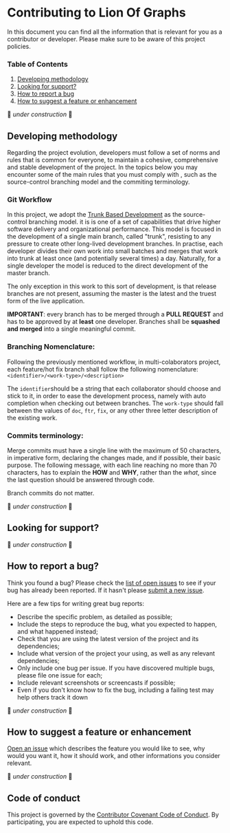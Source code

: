 # Contributing to Lion Of Graphs

In this document you can find all the information that is relevant for you as a contributor or developer. Please make sure to be aware of this project policies.

### Table of Contents

<ol>
  <li><a href="#developing-methodology">Developing methodology</a></li>
  <li><a href="#looking-for-support">Looking for support?</a></li>
  <li><a href="#how-to-report-a-bug">How to report a bug</a></li>
  <li><a href="#how-to-suggest-a-feature-or-enhancement">How to suggest a feature or enhancement</a></li>
</ol>


🚧 *under construction* 🚧

## Developing methodology

Regarding the project evolution, developers must follow a set of norms and rules that is common for everyone, to maintain a cohesive, comprehensive and stable development of the project. In the topics below you may encounter some of the main rules that you must comply with , such as the source-control branching model and the commiting terminology.

### Git Workflow

In this project, we adopt the [Trunk Based Development](https://trunkbaseddevelopment.com/) as the source-control branching model. it is is one of a set of capabilities that drive higher software delivery and organizational performance. This model is focused in the development of a single main branch, called "trunk", resisting to any pressure to create other long-lived development branches. In practise, each developer divides their own work into small batches and merges that work into trunk at least once (and potentially several times) a day. Naturally, for a single developer the model is reduced to the direct development of the master branch.

The only exception in this work to this sort of development, is that release branches are not present, assuming the master is the latest and the truest form of the live application.

**IMPORTANT**: every branch has to be merged through a **PULL REQUEST** and has to be approved by at **least** one developer. Branches shall be **squashed and merged** into a single meaningful commit.

### Branching Nomenclature:

Following the previously mentioned workflow, in multi-colaborators project, each feature/hot fix branch shall follow the following nomenclature:
`<identifier>/<work-type>/<description>`

The `identifier`should be a string that each collaborator should choose and stick to it, in order to ease the development process, namely with auto completion when checking out between branches. The `work-type` should fall between the values of `doc`, `ftr`, `fix`, or any other three letter description of the existing work.

### Commits terminology:

Merge commits must have a single line with the maximum of 50 characters, in imperative form, declaring the changes made, and if possible, their basic purpose. The following message, with each line reaching no more than 70 characters, has to explain the **HOW** and **WHY**, rather than the *what*, since the last question should be answered through code.

Branch commits do not matter.

🚧 *under construction* 🚧

## Looking for support?

🚧 *under construction* 🚧

## How to report a bug?

Think you found a bug? Please check the [list of open issues](https://github.com/MrToino/lion-of-graphs/issues) to see if your bug has already been reported. If it hasn't please [submit a new issue](https://github.com/MrToino/lion-of-graphs/issues/new).

Here are a few tips for writing great bug reports:

- Describe the specific problem, as detailed as possible;
- Include the steps to reproduce the bug, what you expected to happen, and what happened instead;
- Check that you are using the latest version of the project and its dependencies;
- Include what version of the project your using, as well as any relevant dependencies;
- Only include one bug per issue. If you have discovered multiple bugs, please file one issue for each;
- Include relevant screenshots or screencasts if possible;
- Even if you don't know how to fix the bug, including a failing test may help others track it down

🚧 *under construction* 🚧

## How to suggest a feature or enhancement

[Open an issue](https://github.com/MrToino/lion-of-graphs/issues/new) which describes the feature you would like to see, why would you want it, how it should work, and other informations you consider relevant.

🚧 *under construction* 🚧

## Code of conduct

This project is governed by the [Contributor Covenant Code of Conduct](./CODE_OF_CONDUCT.md). By participating, you are expected to uphold this code.
